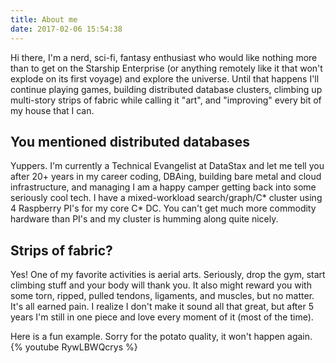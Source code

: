 ```yaml
---
title: About me
date: 2017-02-06 15:54:38
---
```

Hi there, I'm a nerd, sci-fi, fantasy enthusiast who would like nothing more than to get on the Starship Enterprise (or anything remotely like it that won't explode on its first voyage) and explore the universe.  Until that happens I'll continue playing games, building distributed database clusters, climbing up multi-story strips of fabric while calling it "art", and "improving" every bit of my house that I can.

## You mentioned distributed databases
Yuppers.  I'm currently a Technical Evangelist at DataStax and let me tell you after 20+ years in my career coding, DBAing, building bare metal and cloud infrastructure, and managing I am a happy camper getting back into some seriously cool tech.  I have a mixed-workload search/graph/C\* cluster using 4 Raspberry PI's for my core C\* DC.  You can't get much more commodity hardware than PI's and my cluster is humming along quite nicely.

## Strips of fabric?
Yes!  One of my favorite activities is aerial arts.  Seriously, drop the gym, start climbing stuff and your body will thank you.  It also might reward you with some torn, ripped, pulled tendons, ligaments, and muscles, but no matter.  It's all earned pain.  I realize I don't make it sound all that great, but after 5 years I'm still in one piece and love every moment of it (most of the time).

Here is a fun example.  Sorry for the potato quality, it won't happen again. {% youtube RywLBWQcrys %}